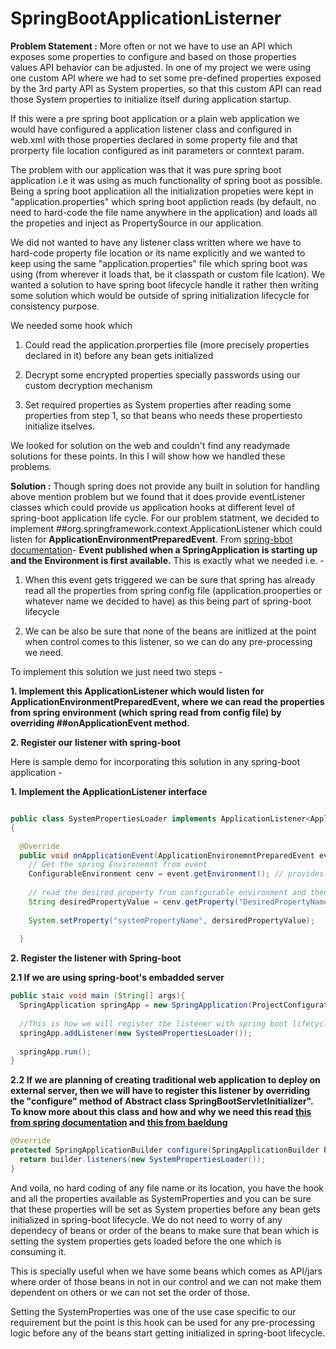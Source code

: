 # SpringBootApplicationListerner



**Problem Statement :** More often or not we have to use an API which exposes some properties to configure and based on those properties values API behavior can be adjusted. In one of my project we were using one custom API where we had to set some pre-defined properties exposed by the 3rd party API as System properties, so that this custom API can read those System properties to initialize itself during application startup. 



If this were a pre spring boot application or a plain web application we would have configured a application listener class and configured in web.xml with those properties declared in some property file and that prorperty file location configured as init parameters or conntext param.



The problem with our application was that it was pure spring boot application i.e it was using as much functionality of spring boot as possible. Being a spring boot applicatiion all the initialization propeties were kept in "application.properties" which spring boot appliction reads (by default, no need to hard-code the file name  anywhere in the application) and loads all the propeties and inject as PropertySource in our application. 


We did not wanted to have any listener class written where we have to hard-code property file location or its name explicitly and we wanted to keep using the same "application.properties" file which spring boot was using (from wherever it loads that, be it classpath or custom file lcation). 
We wanted a solution to have spring boot lifecycle handle it rather then writing some solution which would be outside of spring initialization lifecycle for consistency purpose.



We needed some hook which 


1. Could read the application.prorperties file (more precisely properties declared in it) before any bean gets initialized

2. Decrypt some encrypted properties specially passwords using our custom decryption mechanism

3. Set required properties as System properties after reading some properties from step 1, so that beans who needs these propertiesto initialize itselves.

We looked for solution on the web and couldn't find any readymade solutions for these points. In this I will show how we handled these problems.


**Solution :** Though spring does not provide any built in solution for handling above mention problem but we found that it does provide eventListener classes which could provide us application hooks at different level of spring-boot application life cycle. For our problem statment,  we decided to implement ##org.springframework.context.ApplicationListener which could listen for **ApplicationEnvironmentPreparedEvent**. From [spring-bbot documentation](https://docs.spring.io/spring-boot/docs/current/api/org/springframework/boot/context/event/ApplicationEnvironmentPreparedEvent.html)- **Event published when a SpringApplication is starting up and the Environment is first available.** This is exactly what we needed i.e. -

1. When this event gets triggered we can be sure that spring has already read all the properties from spring config file (application.prooperties or whatever name we decided to have) as this being part of spring-boot lifecycle

2. We can be also be sure that none of the beans are initlized at the point when control comes to this listener, so we can do any pre-processing we need.

To implement this solution we just need two steps -

**1. Implement this ApplicationListener which would listen for ApplicationEnvironmentPreparedEvent, where we can read the properties from spring environment (which spring read from config file) by overriding ##onApplicationEvent method.**

**2. Register our listener with spring-boot**

Here is sample demo for incorporating this solution in any spring-boot application -

**1. Implement the ApplicationListener interface**

```java

public class SystemPropertiesLoader implements ApplicationListener<ApplicationEnvironemntPreparedEvent>
{

  @Override
  public void onApplicationEvent(ApplicationEnvironemntPreparedEvent event){
    // Get the spring Environemnt from event
    ConfigurableEnvironment cenv = event.getEnvironment(); // provides hook for all spring environemtn configurations
    
    // read the desired property from configurable environment and then set that as System property
    String desiredPropertyValue = cenv.getProperty("DesiredPropertyName");
    
    System.setProperty("systemPropertyName", dersiredPropertyValue);
  
  }
```
**2. Register the listener with Spring-boot**


   **2.1 If we are using spring-boot's embadded server**
   
   
  ```java
  public staic void main (String[] args){
    SpringApplication springApp = new SpringApplication(ProjectConfigurationClass configClass);
    
    //This is how we will register the listener with spring boot lifecycle
    springApp.addListener(new SystemPropertiesLoader());
    
    springApp.run();
  }
  ``` 
  
  
  **2.2 If we are planning of creating traditional  web application to deploy on external server, then we will have to register this listener by overriding the "configure" method of Abstract class SpringBootServletInitializer". To know more about this class and how and why we need this read [this from spring documentation](https://docs.spring.io/spring-boot/docs/current/api/org/springframework/boot/web/servlet/support/SpringBootServletInitializer.html) and [this from baeldung](https://www.baeldung.com/spring-boot-servlet-initializer)**
  
  
  ```java
  @Override
  protected SpringApplicationBuilder configure(SpringApplicationBuilder builder){
    return builder.listeners(new SystemPropertiesLoader());
  }
  
  ```
  
And voila, no hard coding of any file name or its location, you have the hook and all the properties available as SystemProperties and you can be sure that these properties will be set as System properties before any bean gets initialized in spring-boot lifecycle. We do not need to worry of any dependecy of beans or order of the beans to make sure that bean which is setting the system properties gets loaded before the one which is consuming it.
 
This is specially useful when we have some beans which comes as API/jars where order of those beans in not in our control and we can not make them dependent on others or we can not set the order of those.
 
Setting the SystemProperties was one of the use case specific to our requirement but the point is this hook can be used for any pre-processing logic before any of the beans start getting initialized in spring-boot lifecycle.

